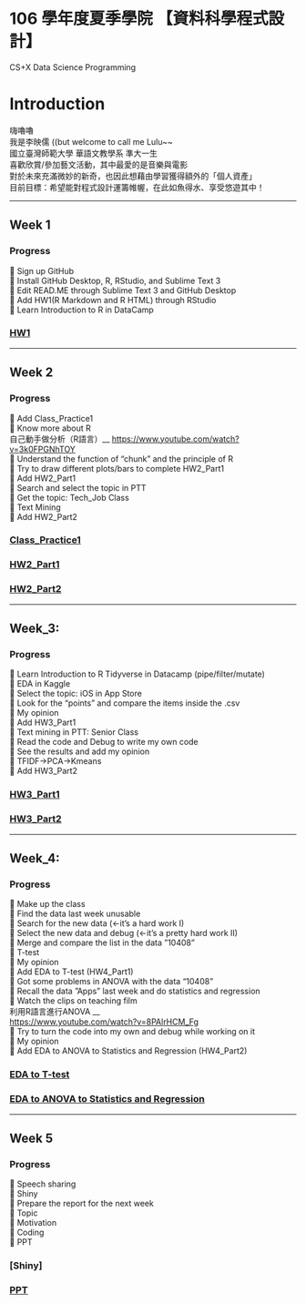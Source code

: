 # 106 學年度夏季學院 【資料科學程式設計】  
CS+X Data Science Programming

# Introduction

嗨嚕嚕  
我是李映儒 ((but welcome to call me Lulu~~  
國立臺灣師範大學 華語文教學系 準大一生  
喜歡欣賞/參加藝文活動，其中最愛的是音樂與電影  
對於未來充滿微妙的新奇，也因此想藉由學習獲得額外的「個人資產」  
目前目標：希望能對程式設計運籌帷幄，在此如魚得水、享受悠遊其中！  

---  

## Week 1

### Progress  
	Sign up GitHub  
	Install GitHub Desktop, R, RStudio, and Sublime Text 3  
	Edit READ.ME through Sublime Text 3 and GitHub Desktop  
	Add HW1(R Markdown and R HTML) through RStudio  
	Learn Introduction to R in DataCamp  


### [HW1](https://lulu-lee.github.io/106-Summer-Class/Week_1/HW1)  

---  

## Week 2

### Progress
	Add Class_Practice1  
	Know more about R   
自己動手做分析（R語言）__ https://www.youtube.com/watch?v=3k0FPGNhTOY  
	Understand the function of “chunk” and the principle of R  
	Try to draw different plots/bars to complete HW2_Part1  
	Add HW2_Part1  
	Search and select the topic in PTT  
	Get the topic: Tech_Job Class  
	Text Mining  
	Add HW2_Part2  



### [Class_Practice1](https://lulu-lee.github.io/106-Summer-Class/Week_2/practice1)
### [HW2_Part1](https://lulu-lee.github.io/106-Summer-Class/Week_2/HW2_p1)
### [HW2_Part2](https://lulu-lee.github.io/106-Summer-Class/Week_2/HW2_p2)

---  

## Week_3:

### Progress
	Learn Introduction to R Tidyverse in Datacamp (pipe/filter/mutate)  
	EDA in Kaggle  
	Select the topic: iOS in App Store  
	Look for the “points” and compare the items inside the .csv  
	My opinion  
	Add HW3_Part1  
	Text mining in PTT: Senior Class  
	Read the code and Debug to write my own code  
	See the results and add my opinion  
	TFIDF→PCA→Kmeans  
	Add HW3_Part2  
	  


### [HW3_Part1](https://lulu-lee.github.io/106-Summer-Class/Week_3/HW3_p1)
### [HW3_Part2](https://lulu-lee.github.io/106-Summer-Class/Week_3/HW3_p2)

---  

## Week_4:

### Progress

	Make up the class  
	Find the data last week unusable  
	Search for the new data (←it’s a hard work I)  
	Select the new data and debug (←it’s a pretty hard work II)  
	Merge and compare the list in the data ”10408”  
	T-test  
	My opinion  
	Add EDA to T-test (HW4_Part1)  
	Got some problems in ANOVA with the data “10408”  
	Recall the data ”Apps” last week and do statistics and regression  
	Watch the clips on teaching film  
利用R語言進行ANOVA __  
https://www.youtube.com/watch?v=8PAlrHCM_Fg  
	Try to turn the code into my own and debug while working on it  
	My opinion  
	Add EDA to ANOVA to Statistics and Regression (HW4_Part2)  



### [EDA to T-test](https://lulu-lee.github.io/106-Summer-Class/Week_4/HW4_p1)
### [EDA to ANOVA to Statistics and Regression](https://lulu-lee.github.io/106-Summer-Class/Week_4/HW4_p2)

---  

## Week 5

### Progress

	Speech sharing  
	Shiny  
	Prepare the report for the next week  
	Topic  
	Motivation  
	Coding  
	PPT  



### [Shiny]
### [PPT](https://drive.google.com/open?id=1UuFOMUfM6vH5SOGQm4PbIyiTSjwgTzt9)